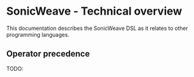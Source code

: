 # SonicWeave - Technical overview
This documentation describes the SonicWeave DSL as it relates to other programming languages.

## Operator precedence
TODO:
